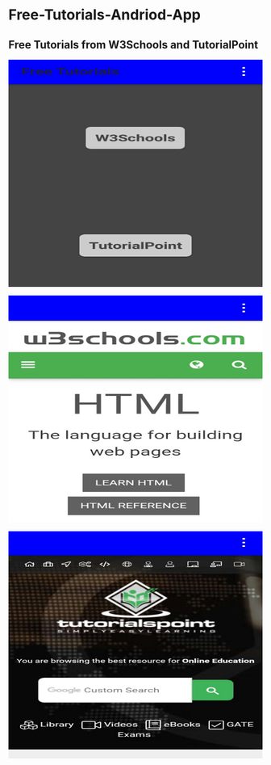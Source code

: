 # Free-Tutorials-Andriod-App
## Free Tutorials from W3Schools and TutorialPoint

<p align="center">
<img width="650" height="450" src="https://raw.githubusercontent.com/Prabhuelectro/Free-Tutorials-Andriod-App/master/image/front.JPG">
</p>

<p align="center">
<img width="650" height="450" src="https://raw.githubusercontent.com/Prabhuelectro/Free-Tutorials-Andriod-App/master/image/w3s.JPG">
</p>


<p align="center">
<img width="650" height="450" src="https://raw.githubusercontent.com/Prabhuelectro/Free-Tutorials-Andriod-App/master/image/tutp.JPG">
</p>
